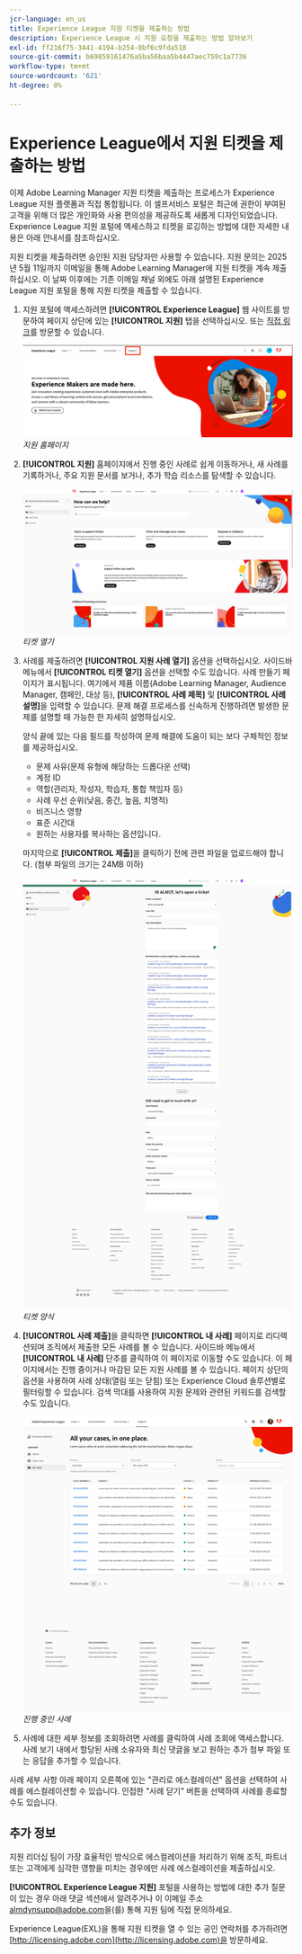 ```yaml
---
jcr-language: en_us
title: Experience League 지원 티켓을 제출하는 방법
description: Experience League 시 지원 요청을 제출하는 방법 알아보기
exl-id: ff216f75-3441-4194-b254-0bf6c9fda518
source-git-commit: b69859161476a5ba56baa5b4447aec759c1a7736
workflow-type: tm+mt
source-wordcount: '621'
ht-degree: 0%

---
```


# Experience League에서 지원 티켓을 제출하는 방법

이제 Adobe Learning Manager 지원 티켓을 제출하는 프로세스가 Experience League 지원 플랫폼과 직접 통합됩니다. 이 셀프서비스 포털은 최근에 권한이 부여된 고객을 위해 더 많은 개인화와 사용 편의성을 제공하도록 새롭게 디자인되었습니다. Experience League 지원 포털에 액세스하고 티켓을 로깅하는 방법에 대한 자세한 내용은 아래 안내서를 참조하십시오.

지원 티켓을 제출하려면 승인된 지원 담당자만 사용할 수 있습니다. 지원 문의는 2025년 5월 11일까지 이메일을 통해 Adobe Learning Manager에 지원 티켓을 계속 제출하십시오. 이 날짜 이후에는 기존 이메일 채널 외에도 아래 설명된 Experience League 지원 포털을 통해 지원 티켓을 제출할 수 있습니다.

1. 지원 포털에 액세스하려면 **[!UICONTROL Experience League]** 웹 사이트를 방문하여 페이지 상단에 있는 **[!UICONTROL 지원]** 탭을 선택하십시오. 또는 [직접 링크](https://experienceleague.adobe.com/home#support)를 방문할 수 있습니다.

   ![](assets/support.png)
   _지원 홈페이지_

2. **[!UICONTROL 지원]** 홈페이지에서 진행 중인 사례로 쉽게 이동하거나, 새 사례를 기록하거나, 주요 지원 문서를 보거나, 추가 학습 리소스를 탐색할 수 있습니다.

   ![](assets/open-ticket.png)
   _티켓 열기_

3. 사례를 제출하려면 **[!UICONTROL 지원 사례 열기]** 옵션을 선택하십시오. 사이드바 메뉴에서 **[!UICONTROL 티켓 열기]** 옵션을 선택할 수도 있습니다. 사례 만들기 페이지가 표시됩니다. 여기에서 제품 이름(Adobe Learning Manager, Audience Manager, 캠페인, 대상 등), **[!UICONTROL 사례 제목]** 및 **[!UICONTROL 사례 설명]**&#x200B;을 입력할 수 있습니다. 문제 해결 프로세스를 신속하게 진행하려면 발생한 문제를 설명할 때 가능한 한 자세히 설명하십시오.

   양식 끝에 있는 다음 필드를 작성하여 문제 해결에 도움이 되는 보다 구체적인 정보를 제공하십시오.

   * 문제 사유(문제 유형에 해당하는 드롭다운 선택)
   * 계정 ID
   * 역할(관리자, 작성자, 학습자, 통합 책임자 등)
   * 사례 우선 순위(낮음, 중간, 높음, 치명적)
   * 비즈니스 영향
   * 표준 시간대
   * 원하는 사용자를 복사하는 옵션입니다.

   마지막으로 **[!UICONTROL 제출]**&#x200B;을 클릭하기 전에 관련 파일을 업로드해야 합니다. (첨부 파일의 크기는 24MB 이하)

   ![](assets/ticket-form.png)
   _티켓 양식_

4. **[!UICONTROL 사례 제출]**&#x200B;을 클릭하면 **[!UICONTROL 내 사례]** 페이지로 리디렉션되며 조직에서 제출한 모든 사례를 볼 수 있습니다. 사이드바 메뉴에서 **[!UICONTROL 내 사례]** 단추를 클릭하여 이 페이지로 이동할 수도 있습니다. 이 페이지에서는 진행 중이거나 마감된 모든 지원 사례를 볼 수 있습니다. 페이지 상단의 옵션을 사용하여 사례 상태(열림 또는 닫힘) 또는 Experience Cloud 솔루션별로 필터링할 수 있습니다. 검색 막대를 사용하여 지원 문제와 관련된 키워드를 검색할 수도 있습니다.

   ![](assets/open-cases.png)
   _진행 중인 사례_

5. 사례에 대한 세부 정보를 조회하려면 사례를 클릭하여 사례 조회에 액세스합니다. 사례 보기 내에서 할당된 사례 소유자와 최신 댓글을 보고 원하는 추가 첨부 파일 또는 응답을 추가할 수 있습니다.

사례 세부 사항 아래 페이지 오른쪽에 있는 &quot;관리로 에스컬레이션&quot; 옵션을 선택하여 사례를 에스컬레이션할 수 있습니다. 인접한 &quot;사례 닫기&quot; 버튼을 선택하여 사례를 종료할 수도 있습니다.

## 추가 정보

지원 리더십 팀이 가장 효율적인 방식으로 에스컬레이션을 처리하기 위해 조직, 파트너 또는 고객에게 심각한 영향을 미치는 경우에만 사례 에스컬레이션을 제출하십시오.

**[!UICONTROL Experience League 지원]** 포털을 사용하는 방법에 대한 추가 질문이 있는 경우 아래 댓글 섹션에서 알려주거나 이 이메일 주소 [almdynsupp@adobe.com](mailto:almdynsupp@adobe.com)을(를) 통해 지원 팀에 직접 문의하세요.

Experience League(EXL)을 통해 지원 티켓을 열 수 있는 공인 연락처를 추가하려면 [http://licensing.adobe.com](http://licensing.adobe.com)을 방문하세요.
